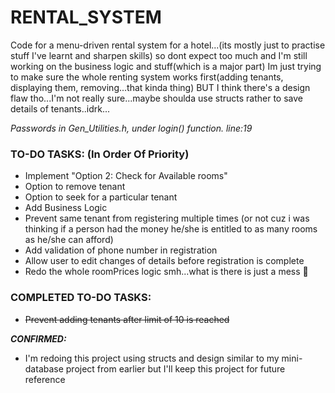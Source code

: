 # RENTAL_SYSTEM

Code for a menu-driven rental system for a hotel...(its mostly just to practise stuff I've learnt and sharpen skills)
so dont expect too much and I'm still working on  the business logic and stuff(which is a major part)
Im just trying to make sure the whole renting system works first(adding tenants, displaying them, removing...that kinda thing)
BUT I think there's a design flaw tho...I'm not really sure...maybe shoulda use structs rather to save details of tenants..idrk...

*Passwords in Gen_Utilities.h, under login() function. line:19*


### TO-DO TASKS: (In Order Of Priority)
- Implement "Option 2: Check for Available rooms"
- Option to remove tenant
- Option to seek for a particular tenant
- Add Business Logic
- Prevent same tenant from registering multiple times
  (or not cuz i was thinking if a person had the money he/she is entitled to as many rooms as he/she can afford)
- Add validation of phone number in registration
- Allow user to edit changes of details before registration is complete
- Redo the whole roomPrices logic smh...what is there is just a mess :facepalm:

### **COMPLETED TO-DO TASKS:**
- ~~Prevent adding tenants after limit of 10 is reached~~

***CONFIRMED:***
- I'm redoing this project using structs and design similar to my mini-database project from earlier
  but I'll keep this project for future reference

